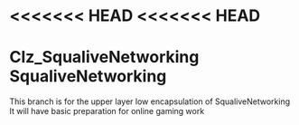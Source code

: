 <<<<<<< HEAD
<<<<<<< HEAD
=======
# Clz_SqualiveNetworking SqualiveNetworking

This branch is for the upper layer low encapsulation of SqualiveNetworking
It will have basic preparation for online gaming work
